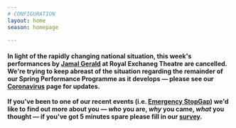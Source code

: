 ```yaml
---
# CONFIGURATION
layout: home
season: homepage

---
```

#### In light of the rapidly changing national situation, this week's performances by [Jamal Gerald](/current/2020-springsummer/gerald) at Royal Exchaneg Theatre are cancelled. We're trying to keep abreast of the situation regarding the remainder of our Spring Performance Programme as it develops — please see our [Coronavirus](/coronavirus) page for updates.<br><br>If you've been to one of our recent events (i.e. [Emergency StopGap](/current/2020-emergencystopgap)) we'd like to find out more about you — *who* you are, *why* you came, *what* you thought — if you've got 5 minutes spare please fill in our <a href="http://research.audiencesurveys.org/s.asp?k=157901649112" target="_blank">survey</a>.
